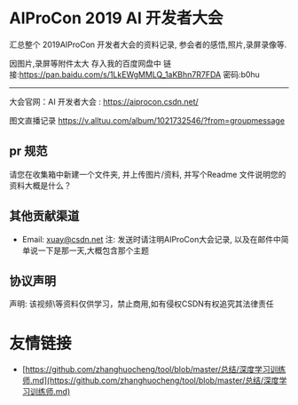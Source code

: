 # AIProCon 2019 AI 开发者大会

汇总整个 2019AIProCon 开发者大会的资料记录, 参会者的感悟,照片,录屏录像等.

因图片,录屏等附件太大 存入我的百度网盘中 
链接:https://pan.baidu.com/s/1LkEWgMMLQ_1aKBhn7R7FDA  密码:b0hu

---

大会官网：AI 开发者大会 : https://aiprocon.csdn.net/

图文直播记录 https://v.alltuu.com/album/1021732546/?from=groupmessage


## pr 规范

请您在收集箱中新建一个文件夹, 并上传图片/资料, 并写个Readme 文件说明您的资料大概是什么？



## 其他贡献渠道

- Email: xuay@csdn.net 注: 发送时请注明AIProCon大会记录, 以及在邮件中简单说一下是那一天,大概包含那个主题


## 协议声明

声明: 该视频\等资料仅供学习，禁止商用,如有侵权CSDN有权追究其法律责任


# 友情链接
- [https://github.com/zhanghuocheng/tool/blob/master/总结/深度学习训练师.md](https://github.com/zhanghuocheng/tool/blob/master/总结/深度学习训练师.md)
